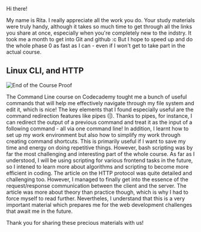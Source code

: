 Hi there!

My name is Rita. I really appreciate all the work you do. 
Your study materials were truly handy, although it takes so much time
to get through all the links you share at once, especially when you're completely
new to the indstry. It took me a month to get into Git and github :c But I hope to
speed up and do the whole phase 0 as fast as I can - even if I won't get to take part
in the actual course.

## Linux CLI, and HTTP


![End of the Course Proof](https://i.imgur.com/gQRWGA0.png)


The Command Line course on Codecademy tought me a bunch of useful commands
that will help me effectively navigate through my file system and edit it,
which is nice! The key elements that I found especially useful are
the command redirection features like pipes (|). Thanks to pipes, for instance,
I can redirect the output of a previous command and treat it as the input
of a following command - all via one command line! In addition, I learnt how to
set up my work environment but also how to simplify my work through creating
command shortcuts. This is primarily useful if I want to save my time
and energy on doing repetitive things. However, bash scripting was by far
the most challenging and interesting part of the whole course. As far as I 
understood, I will be using scripting for various frontend tasks in the future,
so I intened to learn more about algorithms and scripting to become more efficient
in coding. 
The article on the HTTP protocol was quite detailed and challenging too. However,
I managed to finally get into the essence of the request/response communication 
between the client and the server. The article was more about theory than practice
though, which is why I had to force myself to read further. Nevertheles, I understand
that this is a very important material which prepares me for the web development challenges
that await me in the future.

Thank you for sharing these precious materials with us!
